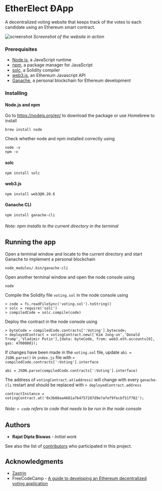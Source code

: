 # EtherElect ĐApp
A decentralized voting website that keeps track of the votes to each candidate using an Ethereum smart contract.

![screenshot](demo.png)
*Screenshot of the website in action*

### Prerequisites

* [Node.js](https://nodejs.org/en/), a JavaScript runtime
* [npm](https://www.npmjs.com), a package manager for JavaScript
* [solc](https://www.npmjs.com/package/solc), a Solidity compiler
* [web3.js](https://github.com/ethereum/web3.js/), an Ethereum Javascript API
* [Ganache](https://github.com/trufflesuite/ganache-cli), a personal blockchain for Ethereum development

### Installing

#### Node.js and npm  
Go to https://nodejs.org/en/ to download the package or use Homebrew to install
```
brew install node
```
Check whether node and npm installed correctly using
```
node -v
npm -v
```

#### solc
```
npm install solc
```

#### web3.js
```
npm install web3@0.20.6
```

#### Ganache CLI
```
npm install ganache-cli
```

###### Note: npm installs to the current directory in the terminal

## Running the app

Open a terminal window and locate to the current directory and start Ganache to implement a personal blockchain
```
node_modules/.bin/ganache-cli
```
Open another terminal window and open the node console using
```
node
```
Compile the Solidity file ```voting.sol``` in the node console using
```
> code = fs.readFileSync('voting.sol').toString()
> solc = require('solc')
> compiledCode = solc.compile(code)
```
Deploy the contract in the node console using
```
> byteCode = compiledCode.contracts[':Voting'].bytecode;
> deployedContract = votingContract.new(['Kim Jong-un','Donald Trump','Vladimir Putin'],{data: byteCode, from: web3.eth.accounts[0], gas: 4700000});
```

If changes have been made in the ```voting.sol``` file, update ```abi = JSON.parse()``` in ```index.js``` file with ```> compiledCode.contracts[':Voting'].interface```
```
abi = JSON.parse(compiledCode.contracts[':Voting'].interface)
```

The address of ```votingContract.at(address)``` will change with every ```ganache-cli``` restart and should be replaced with ```> deployedContract.address```
```
contractInstance = votingContract.at('0x3b08aa4681a7b4757287d9e7afef9fecbf51f782');
```

###### Note: ```> code``` refers to code that needs to be run in the node console

## Authors

* **Rajat Dipta Biswas** - *Initial work*

See also the list of [contributors](https://github.com/rajatdiptabiswas/ethereum-dapp-vote/graphs/contributors) who participated in this project.

## Acknowledgments

* [Zastrin](https://www.zastrin.com)
* FreeCodeCamp - [A guide to developing an Ethereum decentralized voting application](https://medium.freecodecamp.org/developing-an-ethereum-decentralized-voting-application-a99de24992d9)
